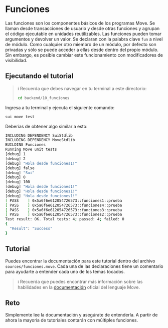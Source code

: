 # Funciones

Las funciones son los componentes básicos de los programas Move. Se llaman desde transacciones de usuario y desde otras funciones y agrupan el código ejecutable en unidades reutilizables. Las funciones pueden tomar argumentos y devolver un valor. Se declaran con la palabra clave `fun` a nivel de módulo. Como cualquier otro miembro de un módulo, por defecto son privadas y sólo se puede acceder a ellas desde dentro del propio módulo. Sin embargo, es posible cambiar este funcionamiento con modificadores de visibilidad.

## Ejecutando el tutorial

> :information_source: Recuerda que debes navegar en tu terminal a este directorio:
>```sh
>cd backend/10_funciones
>```

Ingresa a tu terminal y ejecuta el siguiente comando:

```sh
sui move test
```

Deberías de obtener algo similar a esto:
```sh
INCLUDING DEPENDENCY SuiStdlib
INCLUDING DEPENDENCY MoveStdlib
BUILDING Funciones
Running Move unit tests
[debug] 1
[debug] 2
[debug] "Hola desde funciones1!"
[debug] false
[debug] "Sui"
[debug] 0
[debug] 100
[debug] "Hola desde funciones1!"
[debug] "Hola desde funciones1!"
[debug] "Hola desde funciones1!"
[ PASS    ] 0x5a6f6e612054726573::funciones1::prueba
[ PASS    ] 0x5a6f6e612054726573::funciones4::prueba
[ PASS    ] 0x5a6f6e612054726573::funciones3::prueba
[ PASS    ] 0x5a6f6e612054726573::funciones2::prueba
Test result: OK. Total tests: 4; passed: 4; failed: 0
{
  "Result": "Success"
}
```

## Tutorial

Puedes encontrar la documentación para este tutorial dentro del archivo `sources/funciones.move`. Cada una de las declaraciones tiene un comentario para ayudarte a entender cada uno de los temas tocados.

> :information_source: Recuerda que puedes encontrar más información sobre las habilidades en la [documentación](https://move-book.com/move-basics/function.html) oficial del lenguaje Move.

## Reto

Simplemente lee la documentación y asegúrate de entenderla. A partir de ahora la mayoría de tutoriales contarán con múltiples funciones.